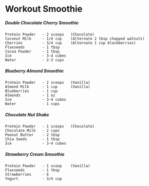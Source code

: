 # Workout Smoothie

##### Double Chocolate Cherry Smoothie

```
Protein Powder   - 2 scoops   (Chocolate)
Coconut Milk     - 1/4 cup    (Alternate 2 tbsp chopped walnuts)
Cherries         - 3/4 cup    (Alternate 1 cup blackberries)
Flaxseeds        - 1 tbsp
Cocoa Powder     - 1 tbsp
Ice              - 3-4 cubes
Water            - 2-3 cups
```

##### Blueberry Almond Smoothie

```
Protein Powder   - 2 scoops   (Vanilla)
Almond Milk      - 1 cup      (Vanilla)
Blueberries      - 1 cup
Almonds          - 1 oz
Ice              - 3-4 cubes
Water            - 1 cups
```

##### Chocolate Nut Shake

```
Protein Powder   - 1 scoops   (Chocolate)
Chocolate Milk   - 2 cups
Peanut Butter    - 2 tbsp
Chia Seeds       - 1 tbsp
Ice              - 3-4 cubes
```

##### Strawberry Cream Smoothie

```
Protein Powder   - 1 scoop    (Vanilla)
Flaxseeds        - 1 tbsp
Strawberries     - 6
Yogurt           - 3/4 cup
```

##### 



